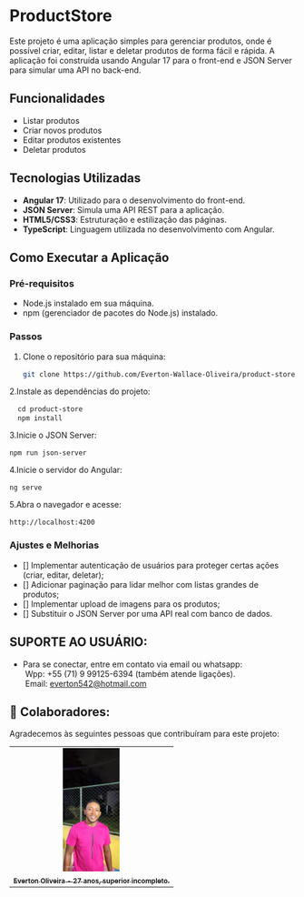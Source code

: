# ProductStore

Este projeto é uma aplicação simples para gerenciar produtos, onde é possível criar, editar, listar e deletar produtos de forma fácil e rápida. A aplicação foi construída usando Angular 17 para o front-end e JSON Server para simular uma API no back-end.

## Funcionalidades

- Listar produtos
- Criar novos produtos
- Editar produtos existentes
- Deletar produtos

## Tecnologias Utilizadas

- **Angular 17**: Utilizado para o desenvolvimento do front-end.
- **JSON Server**: Simula uma API REST para a aplicação.
- **HTML5/CSS3**: Estruturação e estilização das páginas.
- **TypeScript**: Linguagem utilizada no desenvolvimento com Angular.

## Como Executar a Aplicação

### Pré-requisitos

- Node.js instalado em sua máquina.
- npm (gerenciador de pacotes do Node.js) instalado.

### Passos

1. Clone o repositório para sua máquina:
   ```bash
   git clone https://github.com/Everton-Wallace-Oliveira/product-store.git
   ```

2.Instale as dependências do projeto:

```
  cd product-store
  npm install
```

3.Inicie o JSON Server:

```
npm run json-server

```

4.Inicie o servidor do Angular:

```
ng serve

```

5.Abra o navegador e acesse:

```
http://localhost:4200

```

### Ajustes e Melhorias

- [] Implementar autenticação de usuários para proteger certas ações (criar, editar, deletar);
- [] Adicionar paginação para lidar melhor com listas grandes de produtos;
- [] Implementar upload de imagens para os produtos;
- [] Substituir o JSON Server por uma API real com banco de dados.

## SUPORTE AO USUÁRIO:
- Para se conectar, entre em contato via email ou whatsapp:<br>
   &nbsp;Wpp: +55 (71) 9 99125-6394 (também atende ligações).<br>
    &nbsp;Email: everton542@hotmail.com

## 🤝 Colaboradores:

Agradecemos às seguintes pessoas que contribuíram para este projeto:

<table>
  <tr>
    <td align="center">
      <a href="https://www.linkedin.com/in/everton-oliveira-b02a85150/">
        <img src="img/perfilEverton.jpeg" width="100px;" alt="Foto de Everton Oliveira"/><br>
        <sub>
          <b>Everton Oliveira - 27 anos, superior incompleto.</b>
        </sub>
      </a>
    </td>
</table>
